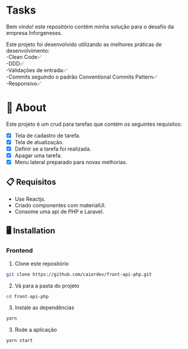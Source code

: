 # Tasks

Bem vindo! este repositório contém minha solução para o desafio da empresa Inforgeneses.

Este projeto foi desenvolvido utilizando as melhores práticas de desenvolvimento:  
-Clean Code✅  
-DDD✅  
-Validações de entrada✅  
-Commits seguindo o padrão Conventional Commits Pattern✅  
-Responsivo✅

# 🧠 About

Este projeto é um crud para tarefas que contém os seguintes requisitos:

- [x] Tela de cadastro de tarefa.
- [x] Tela de atualização.
- [x] Definir se a tarefa foi realizada.
- [x] Apagar uma tarefa.
- [x] Menu lateral preparado para novas melhorias.

## 📋 Requisitos

- Use Reactjs.
- Criado componentes com materialUI.
- Consome uma api de PHP e Laravel.

## 🖥️ Installation

### Frontend

1. Clone este repositório

```bash
git clone https://github.com/caiordev/front-api-php.git
```

2. Vá para a pasta do projeto

```bash
cd front-api-php

```

3. Instale as dependências

```bash
yarn
```

3. Rode a aplicação

```bash
yarn start
```
